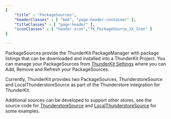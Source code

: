 ```yaml
---
{ 
	"title" : "PackageSources",
	"headerClasses" : [ "bm4", "page-header-container" ],
	"titleClasses" : [ "page-header" ],
	"iconClasses" : [ "header-icon","TK_PackageSource_2X_Icon" ]
}

---
```


PackageSources provide the ThunderKit PackageManager with package listings that can be downloaded and installed into a ThunderKit Project.
You can manage your PackageSources from [ThunderKit Settings](menulink://Tools/ThunderKit/Settings) where you can Add, Remove and Refresh your PackageSources.

Currently, ThunderKit provides two PackageSources, ThunderstoreSource and LocalThunderstoreSource as part of the Thunderstore integration for ThunderKit.

Additional sources can be developed to support other stores, see the source code for [ThunderstoreSource](assetlink://Packages/com.passivepicasso.thunderkit/Editor/Integrations/Thunderstore/ThunderstoreSource.cs) and [LocalThunderstoreSource](assetlink://Packages/com.passivepicasso.thunderkit/Editor/Integrations/Thunderstore/LocalThunderstoreSource.cs) for some examples.
